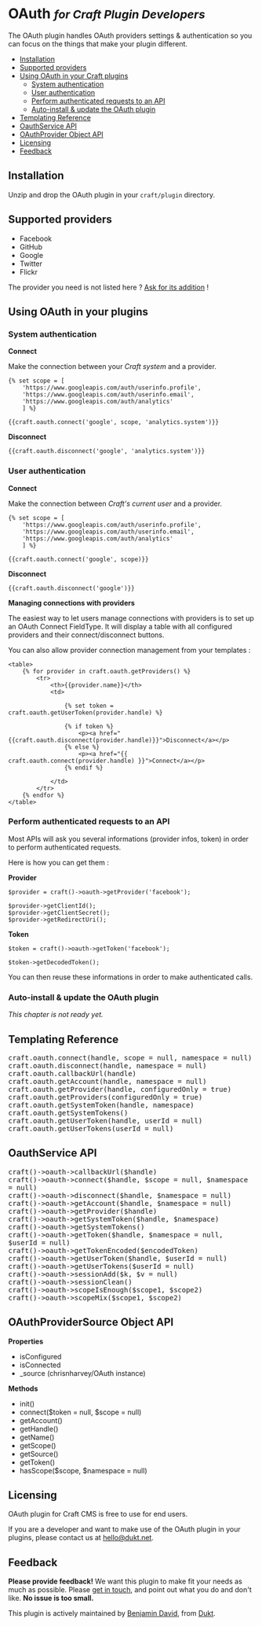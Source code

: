# OAuth  <small>_for Craft Plugin Developers_</small>

The OAuth plugin handles OAuth providers settings & authentication so you can focus on the things that make your plugin different.

- [Installation](#install)
- [Supported providers](#providers)
- [Using OAuth in your Craft plugins](#develop)
    - [System authentication](#system)
    - [User authentication](#user)
    - [Perform authenticated requests to an API](#develop-api)
    - [Auto-install & update the OAuth plugin](#develop-auto)
- [Templating Reference](#templating)
- [OauthService API](#service-api)
- [OAuthProvider Object API](#provider-api)
- [Licensing](#license)
- [Feedback](#feedback)

<a id="installation"></a>
## Installation

Unzip and drop the OAuth plugin in your `craft/plugin` directory.

<a id="providers"></a>
## Supported providers

- Facebook
- GitHub
- Google
- Twitter
- Flickr

The provider you need is not listed here ? [Ask for its addition](mailto:hello@dukt.net) !


<a id="develop"></a>
## Using OAuth in your plugins

<a id="system"></a>
### System authentication

**Connect**

Make the connection between your _Craft system_ and a provider.

    {% set scope = [
        'https://www.googleapis.com/auth/userinfo.profile',
        'https://www.googleapis.com/auth/userinfo.email',
        'https://www.googleapis.com/auth/analytics'
        ] %}

    {{craft.oauth.connect('google', scope, 'analytics.system')}}

**Disconnect**

    {{craft.oauth.disconnect('google', 'analytics.system')}}

<a id="user"></a>
### User authentication

**Connect**

Make the connection between _Craft's current user_ and a provider.

    {% set scope = [
        'https://www.googleapis.com/auth/userinfo.profile',
        'https://www.googleapis.com/auth/userinfo.email',
        'https://www.googleapis.com/auth/analytics'
        ] %}

    {{craft.oauth.connect('google', scope)}}

**Disconnect**

    {{craft.oauth.disconnect('google')}}

**Managing connections with providers**

The easiest way to let users manage connections with providers is to set up an OAuth Connect FieldType. It will display a table with all configured providers and their connect/disconnect buttons.

You can also allow provider connection management from your templates :

    <table>
        {% for provider in craft.oauth.getProviders() %}
            <tr>
                <th>{{provider.name}}</th>
                <td>

                    {% set token = craft.oauth.getUserToken(provider.handle) %}

                    {% if token %}
                        <p><a href="{{craft.oauth.disconnect(provider.handle)}}">Disconnect</a></p>
                    {% else %}
                        <p><a href="{{ craft.oauth.connect(provider.handle) }}">Connect</a></p>
                    {% endif %}

                </td>
            </tr>
        {% endfor %}
    </table>


<a id="develop-api"></a>
### Perform authenticated requests to an API

Most APIs will ask you several informations (provider infos, token) in order to perform authenticated requests.

Here is how you can get them :

**Provider**

    $provider = craft()->oauth->getProvider('facebook');

    $provider->getClientId();
    $provider->getClientSecret();
    $provider->getRedirectUri();


**Token**

    $token = craft()->oauth->getToken('facebook');

    $token->getDecodedToken();

You can then reuse these informations in order to make authenticated calls.

<a id="develop-auto"></a>
### Auto-install & update the OAuth plugin

_This chapter is not ready yet._


<a id="templating"></a>
## Templating Reference

<dl>
    <dt><tt>craft.oauth.connect(handle, scope = null, namespace = null)</tt></dt>
    <dt><tt>craft.oauth.disconnect(handle, namespace = null)</tt></dt>
    <dt><tt>craft.oauth.callbackUrl(handle)</tt></dt>
    <dt><tt>craft.oauth.getAccount(handle, namespace = null)</tt></dt>
    <dt><tt>craft.oauth.getProvider(handle, configuredOnly = true)</tt></dt>
    <dt><tt>craft.oauth.getProviders(configuredOnly = true)</tt></dt>
    <dt><tt>craft.oauth.getSystemToken(handle, namespace)</tt></dt>
    <dt><tt>craft.oauth.getSystemTokens()</tt></dt>
    <dt><tt>craft.oauth.getUserToken(handle, userId = null)</tt></dt>
    <dt><tt>craft.oauth.getUserTokens(userId = null)</tt></dt>
</dl>

<a id="service-api"></a>
## OauthService API

<dl>
    <dt><tt>craft()->oauth->callbackUrl($handle)</tt></dt>
    <dt><tt>craft()->oauth->connect($handle, $scope = null, $namespace = null)</tt></dt>
    <dt><tt>craft()->oauth->disconnect($handle, $namespace = null)</tt></dt>
    <dt><tt>craft()->oauth->getAccount($handle, $namespace = null)</tt></dt>
    <dt><tt>craft()->oauth->getProvider($handle)</tt></dt>
    <dt><tt>craft()->oauth->getSystemToken($handle, $namespace)</tt></dt>
    <dt><tt>craft()->oauth->getSystemTokens()</tt></dt>
    <dt><tt>craft()->oauth->getToken($handle, $namespace = null, $userId = null)</tt></dt>
    <dt><tt>craft()->oauth->getTokenEncoded($encodedToken)</tt></dt>
    <dt><tt>craft()->oauth->getUserToken($handle, $userId = null)</tt></dt>
    <dt><tt>craft()->oauth->getUserTokens($userId = null)</tt></dt>
    <dt><tt>craft()->oauth->sessionAdd($k, $v = null)</tt></dt>
    <dt><tt>craft()->oauth->sessionClean()</tt></dt>
    <dt><tt>craft()->oauth->scopeIsEnough($scope1, $scope2)</tt></dt>
    <dt><tt>craft()->oauth->scopeMix($scope1, $scope2)</tt></dt>
</dl>


<a id="provider-api"></a>
## OAuthProviderSource Object API

**Properties**

- isConfigured
- isConnected
- _source (chrisnharvey/OAuth instance)

**Methods**

- init()
- connect($token = null, $scope = null)
- getAccount()
- getHandle()
- getName()
- getScope()
- getSource()
- getToken()
- hasScope($scope, $namespace = null)


<a id="license"></a>
## Licensing

OAuth plugin for Craft CMS is free to use for end users.

If you are a developer and want to make use of the OAuth plugin in your plugins, please contact us at hello@dukt.net.

<a id="feedback"></a>
## Feedback

**Please provide feedback!** We want this plugin to make fit your needs as much as possible.
Please [get in touch](mailto:hello@dukt.net), and point out what you do and don't like. **No issue is too small.**

This plugin is actively maintained by [Benjamin David](https://github.com/benjamindavid), from [Dukt](http://dukt.net/).

